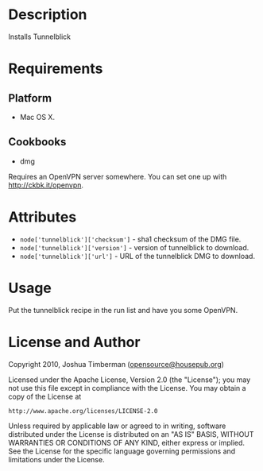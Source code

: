 Description
===========

Installs Tunnelblick

Requirements
============

## Platform

* Mac OS X.

## Cookbooks

* dmg

Requires an OpenVPN server somewhere. You can set one up with http://ckbk.it/openvpn.

Attributes
==========

* `node['tunnelblick']['checksum']` - sha1 checksum of the DMG file.
* `node['tunnelblick']['version']` - version of tunnelblick to download.
* `node['tunnelblick']['url']` - URL of the tunnelblick DMG to download.

Usage
=====

Put the tunnelblick recipe in the run list and have you some OpenVPN.

License and Author
==================

Copyright 2010, Joshua Timberman (<opensource@housepub.org>)

Licensed under the Apache License, Version 2.0 (the "License");
you may not use this file except in compliance with the License.
You may obtain a copy of the License at

    http://www.apache.org/licenses/LICENSE-2.0

Unless required by applicable law or agreed to in writing, software
distributed under the License is distributed on an "AS IS" BASIS,
WITHOUT WARRANTIES OR CONDITIONS OF ANY KIND, either express or implied.
See the License for the specific language governing permissions and
limitations under the License.
